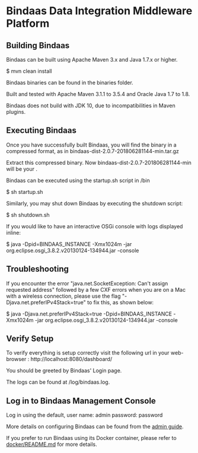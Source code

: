 # Bindaas Data Integration Middleware Platform

## Building Bindaas

Bindaas can be built using Apache Maven 3.x and Java 1.7.x or higher.

 $ mvn clean install

Bindaas binaries can be found in the binaries folder.

Built and tested with Apache Maven 3.1.1 to 3.5.4 and Oracle Java 1.7 to 1.8.

Bindaas does not build with JDK 10, due to incompatibilities in Maven plugins.


## Executing Bindaas

Once you have successfully built Bindaas, you will find the binary in a compressed format, as in
bindaas-dist-2.0.7-201806281144-min.tar.gz


Extract this compressed binary. Now bindaas-dist-2.0.7-201806281144-min will be your <BINDAAS-BINARY-HOME>.

Bindaas can be executed using the startup.sh script in
<BINDAAS-BINARY-HOME>/bin

$ sh startup.sh

Similarly, you may shut down Bindaas by executing the shutdown script:

$ sh shutdown.sh

If you would like to have an interactive OSGi console with logs displayed inline:

$ java -Dpid=BINDAAS_INSTANCE -Xmx1024m -jar org.eclipse.osgi_3.8.2.v20130124-134944.jar -console


## Troubleshooting

If you encounter the error "java.net.SocketException: Can't assign requested address" followed by a few
CXF errors when you are on a Mac with a wireless connection, please use the flag "-Djava.net.preferIPv4Stack=true" to fix this,
as shown below:

$ java -Djava.net.preferIPv4Stack=true -Dpid=BINDAAS_INSTANCE -Xmx1024m -jar org.eclipse.osgi_3.8.2.v20130124-134944.jar -console


## Verify Setup

To verify everything is setup correctly visit the following url in your web-browser :
http://localhost:8080/dashboard/

You should be greeted by Bindaas' Login page.

The logs can be found at <BINDAAS-BINARY-HOME>/log/bindaas.log.


## Log in to Bindaas Management Console

Log in using the default,
user name: admin
password: password



More details on configuring Bindaas can be found from the [admin guide](https://github.com/sharmalab/bindaas/wiki/Bindaas-Admin-Guide).

If you prefer to run Bindaas using its Docker container, please refer to [docker/README.md](docker/README.md) for more details.
